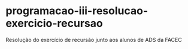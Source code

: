 # programacao-iii-resolucao-exercicio-recursao
Resolução do exercício de recursão junto aos alunos de ADS da FACEC
